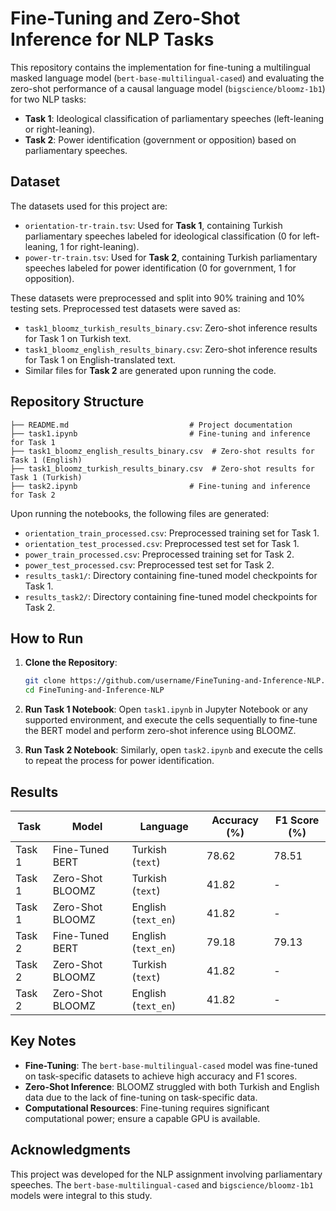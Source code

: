 # Fine-Tuning and Zero-Shot Inference for NLP Tasks

This repository contains the implementation for fine-tuning a multilingual masked language model (`bert-base-multilingual-cased`) and evaluating the zero-shot performance of a causal language model (`bigscience/bloomz-1b1`) for two NLP tasks:

- **Task 1**: Ideological classification of parliamentary speeches (left-leaning or right-leaning).
- **Task 2**: Power identification (government or opposition) based on parliamentary speeches.

## Dataset

The datasets used for this project are:

- `orientation-tr-train.tsv`: Used for **Task 1**, containing Turkish parliamentary speeches labeled for ideological classification (0 for left-leaning, 1 for right-leaning).
- `power-tr-train.tsv`: Used for **Task 2**, containing Turkish parliamentary speeches labeled for power identification (0 for government, 1 for opposition).

These datasets were preprocessed and split into 90% training and 10% testing sets. Preprocessed test datasets were saved as:

- `task1_bloomz_turkish_results_binary.csv`: Zero-shot inference results for Task 1 on Turkish text.
- `task1_bloomz_english_results_binary.csv`: Zero-shot inference results for Task 1 on English-translated text.
- Similar files for **Task 2** are generated upon running the code.

## Repository Structure

```
├── README.md                           # Project documentation
├── task1.ipynb                         # Fine-tuning and inference for Task 1
├── task1_bloomz_english_results_binary.csv  # Zero-shot results for Task 1 (English)
├── task1_bloomz_turkish_results_binary.csv  # Zero-shot results for Task 1 (Turkish)
├── task2.ipynb                         # Fine-tuning and inference for Task 2
```

Upon running the notebooks, the following files are generated:

- `orientation_train_processed.csv`: Preprocessed training set for Task 1.
- `orientation_test_processed.csv`: Preprocessed test set for Task 1.
- `power_train_processed.csv`: Preprocessed training set for Task 2.
- `power_test_processed.csv`: Preprocessed test set for Task 2.
- `results_task1/`: Directory containing fine-tuned model checkpoints for Task 1.
- `results_task2/`: Directory containing fine-tuned model checkpoints for Task 2.

## How to Run

1. **Clone the Repository**:
   ```bash
   git clone https://github.com/username/FineTuning-and-Inference-NLP.git
   cd FineTuning-and-Inference-NLP
   ```

2. **Run Task 1 Notebook**:
   Open `task1.ipynb` in Jupyter Notebook or any supported environment, and execute the cells sequentially to fine-tune the BERT model and perform zero-shot inference using BLOOMZ.

3. **Run Task 2 Notebook**:
   Similarly, open `task2.ipynb` and execute the cells to repeat the process for power identification.

## Results

| **Task** | **Model**             | **Language**        | **Accuracy (%)** | **F1 Score (%)** |
|----------|-----------------------|---------------------|------------------|------------------|
| Task 1   | Fine-Tuned BERT       | Turkish (`text`)    | 78.62            | 78.51            |
| Task 1   | Zero-Shot BLOOMZ      | Turkish (`text`)    | 41.82            | -                |
| Task 1   | Zero-Shot BLOOMZ      | English (`text_en`) | 41.82            | -                |
| Task 2   | Fine-Tuned BERT       | English (`text_en`) | 79.18            | 79.13            |
| Task 2   | Zero-Shot BLOOMZ      | Turkish (`text`)    | 41.82            | -                |
| Task 2   | Zero-Shot BLOOMZ      | English (`text_en`) | 41.82            | -                |

## Key Notes

- **Fine-Tuning**: The `bert-base-multilingual-cased` model was fine-tuned on task-specific datasets to achieve high accuracy and F1 scores.
- **Zero-Shot Inference**: BLOOMZ struggled with both Turkish and English data due to the lack of fine-tuning on task-specific data.
- **Computational Resources**: Fine-tuning requires significant computational power; ensure a capable GPU is available.

## Acknowledgments

This project was developed for the NLP assignment involving parliamentary speeches. The `bert-base-multilingual-cased` and `bigscience/bloomz-1b1` models were integral to this study.
